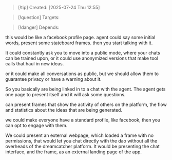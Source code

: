 
>[!tip] Created: [2025-07-24 Thu 12:55]

>[!question] Targets: 

>[!danger] Depends: 

this would be like a facebook profile page.
agent could say some initial words, present some stateboard frames.
then you start talking with it.

It could constantly ask you to move into a public mode, where your chats can be trained upon, or it could use anonymized versions that make tool calls that haul in new ideas.

or it could make all conversations as public, but we should allow them to guarantee privacy or have a warning about it.

So you basically are being linked in to a chat with the agent.  The agent gets one page to present itself and it will ask some questions.

can present frames that show the activity of others on the platform, the flow and statistics about the ideas that are being generated.

we could make everyone have a standard profile, like facebook, then you can opt to engage with them.

We could present an external webpage, which loaded a frame with no permissions, that would let you chat directly with the dao without all the overheads of the dreamcatcher platform.  It would be presenting the chat interface, and the frame, as an external landing page of the app.